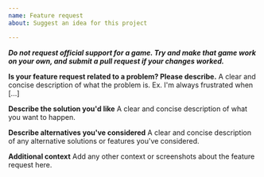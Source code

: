 ```yaml
---
name: Feature request
about: Suggest an idea for this project

---
```


***Do not request official support for a game. Try and make that game work on your own, and submit a pull request if your changes worked.***

**Is your feature request related to a problem? Please describe.**
A clear and concise description of what the problem is. Ex. I'm always frustrated when [...]

**Describe the solution you'd like**
A clear and concise description of what you want to happen.

**Describe alternatives you've considered**
A clear and concise description of any alternative solutions or features you've considered.

**Additional context**
Add any other context or screenshots about the feature request here.
